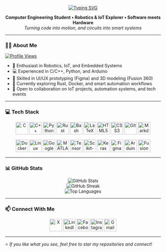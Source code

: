<div align="center">
  <a href="https://git.io/typing-svg">
    <img src="https://readme-typing-svg.demolab.com?font=Fira+Code&pause=1000&color=F79B42&center=true&vCenter=true&width=435&lines=Hi%2C+I%60m+Suhan+Khadka" alt="Typing SVG" />
  </a>
</div>

<p align="center">
  <b>Computer Engineering Student • Robotics & IoT Explorer • Software meets Hardware</b><br>
  <i>Turning code into motion, and circuits into smart systems</i>
</p>

---

### 👨‍💻 About Me
[![Profile Views](https://komarev.com/ghpvc/?username=SuhanVerse&label=Profile%20Views&color=orange)](https://github.com/SuhanVerse)

- 🤖 Enthusiast in Robotics, IoT, and Embedded Systems  
- 💻 Experienced in C/C++, Python, and Arduino  
- 🎨 Skilled in UI/UX prototyping (Figma) and 3D modeling (Fusion 360)  
- 🌱 Currently exploring Rust, Docker, and smart automation workflows  
- 🤝 Open to collaboration on IoT projects, automation systems, and tech events  

---

### 💻 Tech Stack

<!-- Row 1: Languages & Core Tools -->
<p align="center">
  <a href="https://en.wikipedia.org/wiki/C_(programming_language)" target="_blank"><img src="https://cdn.jsdelivr.net/gh/devicons/devicon/icons/c/c-original.svg" height="40" alt="C" /></a>
  <a href="https://isocpp.org/" target="_blank"><img src="https://cdn.jsdelivr.net/gh/devicons/devicon/icons/cplusplus/cplusplus-original.svg" height="40" alt="C++" /></a>
  <a href="https://www.python.org/" target="_blank"><img src="https://cdn.jsdelivr.net/gh/devicons/devicon/icons/python/python-original.svg" height="40" alt="Python" /></a>
  <a href="https://www.rust-lang.org/" target="_blank"><img src="https://skillicons.dev/icons?i=rust&theme=light" height="40" alt="Rust" /></a>
  <a href="https://www.gnu.org/software/bash/" target="_blank"><img src="https://upload.wikimedia.org/wikipedia/commons/4/4b/Bash_Logo_Colored.svg" height="40" alt="Bash" /></a>
  <a href="https://www.latex-project.org/" target="_blank"><img src="https://skillicons.dev/icons?i=latex" height="40" alt="LaTeX" /></a>
  <a href="https://developer.mozilla.org/en-US/docs/Web/HTML" target="_blank"><img src="https://cdn.jsdelivr.net/gh/devicons/devicon/icons/html5/html5-original.svg" height="40" alt="HTML5" /></a>
  <a href="https://developer.mozilla.org/en-US/docs/Web/CSS" target="_blank"><img src="https://cdn.jsdelivr.net/gh/devicons/devicon/icons/css3/css3-original.svg" height="40" alt="CSS3" /></a>
  <a href="https://git-scm.com/" target="_blank"><img src="https://cdn.jsdelivr.net/gh/devicons/devicon/icons/git/git-original.svg" height="40" alt="Git" /></a>
  <a href="https://www.markdownguide.org/" target="_blank"><img src="https://skillicons.dev/icons?i=markdown" height="40" alt="Markdown" /></a>
</p>

<!-- Row 2: Platforms, Design, ML, Hardware -->
<p align="center">
  <a href="https://www.docker.com/" target="_blank"><img src="https://cdn.jsdelivr.net/gh/devicons/devicon/icons/docker/docker-plain.svg" height="40" alt="Docker" /></a>
  <a href="https://www.linux.org/" target="_blank"><img src="https://cdn.jsdelivr.net/gh/devicons/devicon/icons/linux/linux-original.svg" height="40" alt="Linux" /></a>
  <a href="https://colab.research.google.com/" target="_blank"><img src="https://cdn.jsdelivr.net/gh/devicons/devicon/icons/googlecolab/googlecolab-original.svg" height="40" alt="Google Colab" /></a>
  <a href="https://www.mathworks.com/products/matlab.html" target="_blank"><img src="https://cdn.jsdelivr.net/gh/devicons/devicon/icons/matlab/matlab-original.svg" height="40" alt="MATLAB" /></a>
  <a href="https://www.tensorflow.org/" target="_blank"><img src="https://cdn.jsdelivr.net/gh/devicons/devicon/icons/tensorflow/tensorflow-original.svg" height="40" alt="TensorFlow" /></a>
  <a href="https://scikit-learn.org/" target="_blank"><img src="https://cdn.jsdelivr.net/gh/devicons/devicon/icons/scikitlearn/scikitlearn-original.svg" height="40" alt="Scikit-learn" /></a>
  <a href="https://keras.io/" target="_blank"><img src="https://cdn.jsdelivr.net/gh/devicons/devicon/icons/keras/keras-original.svg" height="40" alt="Keras" /></a>
  <a href="https://www.figma.com/" target="_blank"><img src="https://cdn.jsdelivr.net/gh/devicons/devicon/icons/figma/figma-original.svg" height="40" alt="Figma" /></a>
  <a href="https://www.arduino.cc/" target="_blank"><img src="https://cdn.jsdelivr.net/gh/devicons/devicon/icons/arduino/arduino-original.svg" height="40" alt="Arduino" /></a>
  <a href="https://www.autodesk.com/products/fusion-360/" target="_blank"><img src="https://cdn.jsdelivr.net/gh/devicons/devicon/icons/fusion/fusion-original.svg" height="40" alt="Fusion 360" /></a>
</p>

---

### 📊 GitHub Stats

<p align="center">
  <img src="https://github-readme-stats.vercel.app/api?username=SuhanVerse&theme=ayu-mirage&hide_border=false&include_all_commits=true&count_private=true" alt="GitHub Stats" />
  <br>
  <img src="https://nirzak-streak-stats.vercel.app/?user=SuhanVerse&theme=ayu-mirage&hide_border=false" alt="GitHub Streak" />
  <br>
  <img src="https://github-readme-stats.vercel.app/api/top-langs/?username=SuhanVerse&theme=ayu-mirage&hide_border=false&layout=compact" alt="Top Languages" />
</p>

---

### 📫 Connect With Me

<p align="center">
  <a href="https://x.com/ultraman_62" target="_blank"><img src="https://upload.wikimedia.org/wikipedia/commons/c/cc/X_icon.svg" height="40" alt="X" /></a>
  <a href="https://www.linkedin.com/in/suhan-khadka" target="_blank"><img src="https://cdn.jsdelivr.net/gh/devicons/devicon/icons/linkedin/linkedin-original.svg" height="40" alt="LinkedIn" /></a>
  <a href="https://facebook.com/suhan.khadka.35" target="_blank"><img src="https://cdn.jsdelivr.net/gh/devicons/devicon/icons/facebook/facebook-original.svg" height="40" alt="Facebook" /></a>
  <a href="https://instagram.com/suhan.khadka.30" target="_blank"><img src="https://skillicons.dev/icons?i=instagram" height="40" alt="Instagram" /></a>
  <a href="mailto:khsuhan100@gmail.com" target="_blank"><img src="https://skillicons.dev/icons?i=gmail" height="40" alt="Gmail" /></a>
</p>

---

⭐ _If you like what you see, feel free to star my repositories and connect!_
